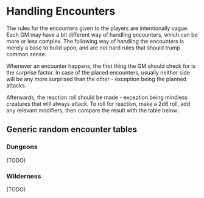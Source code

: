 # Handling Encounters

The rules for the encounters given to the players are intentionally vague. Each GM may have a bit different way of handling encounters, which can be more or less complex. The following way of handling the encounters is merely a base to build upon, and are not hard rules that should trump common sense.

Whenever an encounter happens, the first thing the GM should check for is the surprise factor. In case of the placed encounters, usually neither side will be any more surprised than the other - exception being the planned attacks.

Afterwards, the reaction roll should be made - exception being mindless creatures that will always attack. To roll for reaction, make a 2d6 roll, add any relevant modifiers, then compare the result with the table below:

## Generic random encounter tables

### Dungeons

(TODO)

### Wilderness

(TODO)